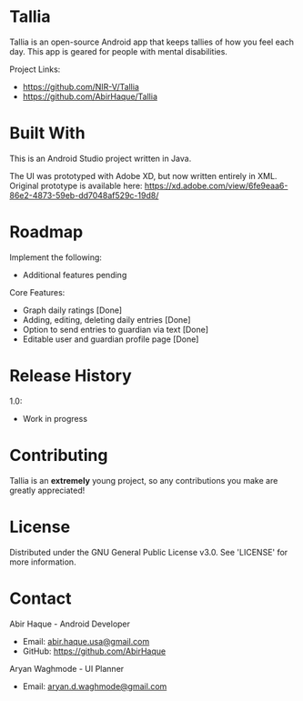 # Tallia
Tallia is an open-source Android app that keeps tallies of how you feel each day. This app is geared for people with mental disabilities.

Project Links: 
- https://github.com/NIR-V/Tallia
- https://github.com/AbirHaque/Tallia

# Built With
This is an Android Studio project written in Java. 

The UI was prototyped with Adobe XD, but now written entirely in XML. Original prototype is available here: https://xd.adobe.com/view/6fe9eaa6-86e2-4873-59eb-dd7048af529c-19d8/

# Roadmap
Implement the following:
- Additional features pending

Core Features:
- Graph daily ratings [Done]
- Adding, editing, deleting daily entries [Done]
- Option to send entries to guardian via text [Done]
- Editable user and guardian profile page [Done]

# Release History
1.0:
- Work in progress

# Contributing
Tallia is an **extremely** young project, so any contributions you make are greatly appreciated!

# License
Distributed under the GNU General Public License v3.0. See 'LICENSE' for more information.

# Contact
Abir Haque - Android Developer
- Email: abir.haque.usa@gmail.com
- GitHub: https://github.com/AbirHaque

Aryan Waghmode - UI Planner
- Email: aryan.d.waghmode@gmail.com
